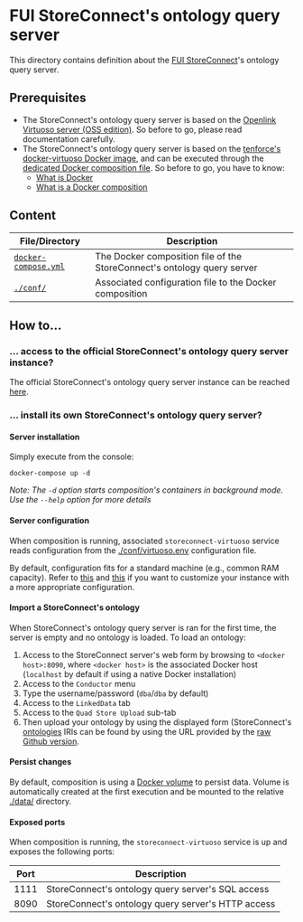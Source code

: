 # FUI StoreConnect's ontology query server

This directory contains definition about the [FUI StoreConnect](https://www.pole-scs.org/projet/storeconnect)'s ontology query server.

## Prerequisites

- The StoreConnect's ontology query server is based on the [Openlink Virtuoso server (OSS edition)](http://vos.openlinksw.com/owiki/wiki/VOS/). So before to go, please read documentation carefully.
- The StoreConnect's ontology query server is based on the [tenforce's docker-virtuoso Docker image](https://github.com/tenforce/docker-virtuoso), and can be executed through the [dedicated Docker composition file](./docker-compose.yml). So before to go, you have to know:
    - [What is Docker](https://docs.docker.com/)
    - [What is a Docker composition](https://docs.docker.com/compose/overview/)

## Content

File/Directory                                  | Description
----------------------------------------------- | -----------
[`docker-compose.yml`](./docker-compose.yml)    | The Docker composition file of the StoreConnect's ontology query server
[`./conf/`](./conf)                             | Associated configuration file to the Docker composition

## How to...

### ... access to the official StoreConnect's ontology query server instance?

The official StoreConnect's ontology query server instance can be reached [here](http://apiontologie.westeurope.cloudapp.azure.com:8890/sparql).

### ... install its own StoreConnect's ontology query server?

#### Server installation

Simply execute from the console:

    docker-compose up -d

_Note: The `-d` option starts composition's containers in background mode. Use the `--help` option for more details_

#### Server configuration

When composition is running, associated `storeconnect-virtuoso` service reads configuration from the [./conf/virtuoso.env](./conf/virtuoso.env) configuration file.

By default, configuration fits for a standard machine (e.g., common RAM capacity). Refer to [this](https://github.com/tenforce/docker-virtuoso#ini-configuration) and [this](http://docs.openlinksw.com/virtuoso/dbadm/#virtini) if you want to customize your instance with a more appropriate configuration.

#### Import a StoreConnect's ontology

When StoreConnect's ontology query server is ran for the first time, the server is empty and no ontology is loaded. To load an ontology:

1. Access to the StoreConnect server's web form by browsing to `<docker host>:8090`, where `<docker host>` is the associated Docker host (`localhost` by default if using a native Docker installation)
2. Access to the `Conductor` menu 
3. Type the username/password (`dba`/`dba` by default)
4. Access to the `LinkedData` tab
5. Access to the `Quad Store Upload` sub-tab
6. Then upload your ontology by using the displayed form (StoreConnect's [ontologies](../../ontologies/) IRIs can be found by using the URL provided by the [raw Github version](https://stackoverflow.com/questions/4604663/download-single-files-from-github). 

#### Persist changes

By default, composition is using a [Docker volume](https://docs.docker.com/engine/admin/volumes/volumes/) to persist data. Volume is automatically created at the first execution and be mounted to the relative [./data/](./data) directory. 

#### Exposed ports

When composition is running, the `storeconnect-virtuoso` service is up and exposes the following ports:

Port    | Description
------- | --------------------------------------------------
1111    | StoreConnect's ontology query server's SQL access
8090    | StoreConnect's ontology query server's HTTP access
